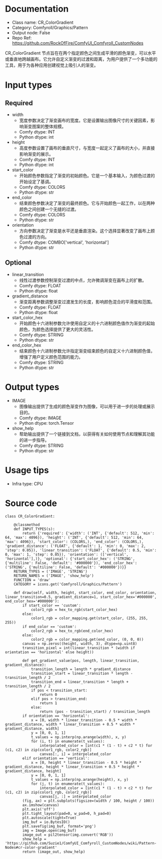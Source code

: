 # Documentation
- Class name: CR_ColorGradient
- Category: Comfyroll/Graphics/Pattern
- Output node: False
- Repo Ref: https://github.com/RockOfFire/ComfyUI_Comfyroll_CustomNodes

CR_ColorGradient 节点旨在在两个指定颜色之间生成平滑的颜色渐变，可以水平或垂直地跨越画布。它允许自定义渐变的过渡和距离，为用户提供了一个多功能的工具，用于为各种应用创建视觉上吸引人的渐变。

# Input types
## Required
- width
    - 宽度参数决定了渐变画布的宽度。它是设置输出图像尺寸的关键因素，影响渐变图案的整体规模。
    - Comfy dtype: INT
    - Python dtype: int
- height
    - 高度参数设置了画布的垂直尺寸，与宽度一起定义了画布的大小，并直接影响渐变的展示。
    - Comfy dtype: INT
    - Python dtype: int
- start_color
    - 开始颜色参数指定了渐变的初始颜色。它是一个基本输入，为颜色过渡的开始设定了基调。
    - Comfy dtype: COLORS
    - Python dtype: str
- end_color
    - 结束颜色参数决定了渐变的最终颜色。它与开始颜色一起工作，以在两种颜色之间创建一个无缝的过渡。
    - Comfy dtype: COLORS
    - Python dtype: str
- orientation
    - 方向参数决定了渐变是水平还是垂直渲染。这个选择显著改变了画布上颜色过渡的方向。
    - Comfy dtype: COMBO['vertical', 'horizontal']
    - Python dtype: str
## Optional
- linear_transition
    - 线性过渡参数控制渐变过渡的中点，允许微调渐变在画布上的扩散。
    - Comfy dtype: FLOAT
    - Python dtype: float
- gradient_distance
    - 渐变距离参数调整渐变过渡发生的长度，影响颜色混合的平滑度和范围。
    - Comfy dtype: FLOAT
    - Python dtype: float
- start_color_hex
    - 开始颜色十六进制参数允许使用自定义的十六进制颜色值作为渐变的起始颜色，为颜色选择提供了更大的灵活性。
    - Comfy dtype: STRING
    - Python dtype: str
- end_color_hex
    - 结束颜色十六进制参数允许指定渐变结束颜色的自定义十六进制颜色值，增强了用户定义颜色范围的能力。
    - Comfy dtype: STRING
    - Python dtype: str

# Output types
- IMAGE
    - 图像输出提供了生成的颜色渐变作为图像，可以用于进一步的处理或展示目的。
    - Comfy dtype: IMAGE
    - Python dtype: torch.Tensor
- show_help
    - 帮助输出提供了一个链接到文档，以获得有关如何使用节点和理解其功能的进一步指导。
    - Comfy dtype: STRING
    - Python dtype: str

# Usage tips
- Infra type: CPU

# Source code
```
class CR_ColorGradient:

    @classmethod
    def INPUT_TYPES(s):
        return {'required': {'width': ('INT', {'default': 512, 'min': 64, 'max': 4096}), 'height': ('INT', {'default': 512, 'min': 64, 'max': 4096}), 'start_color': (COLORS,), 'end_color': (COLORS,), 'gradient_distance': ('FLOAT', {'default': 1, 'min': 0, 'max': 2, 'step': 0.05}), 'linear_transition': ('FLOAT', {'default': 0.5, 'min': 0, 'max': 1, 'step': 0.05}), 'orientation': (['vertical', 'horizontal'],)}, 'optional': {'start_color_hex': ('STRING', {'multiline': False, 'default': '#000000'}), 'end_color_hex': ('STRING', {'multiline': False, 'default': '#000000'})}}
    RETURN_TYPES = ('IMAGE', 'STRING')
    RETURN_NAMES = ('IMAGE', 'show_help')
    FUNCTION = 'draw'
    CATEGORY = icons.get('Comfyroll/Graphics/Pattern')

    def draw(self, width, height, start_color, end_color, orientation, linear_transition=0.5, gradient_distance=1, start_color_hex='#000000', end_color_hex='#000000'):
        if start_color == 'custom':
            color1_rgb = hex_to_rgb(start_color_hex)
        else:
            color1_rgb = color_mapping.get(start_color, (255, 255, 255))
        if end_color == 'custom':
            color2_rgb = hex_to_rgb(end_color_hex)
        else:
            color2_rgb = color_mapping.get(end_color, (0, 0, 0))
        canvas = np.zeros((height, width, 3), dtype=np.uint8)
        transition_pixel = int(linear_transition * (width if orientation == 'horizontal' else height))

        def get_gradient_value(pos, length, linear_transition, gradient_distance):
            transition_length = length * gradient_distance
            transition_start = linear_transition * length - transition_length / 2
            transition_end = linear_transition * length + transition_length / 2
            if pos < transition_start:
                return 0
            elif pos > transition_end:
                return 1
            else:
                return (pos - transition_start) / transition_length
        if orientation == 'horizontal':
            x = [0, width * linear_transition - 0.5 * width * gradient_distance, width * linear_transition + 0.5 * width * gradient_distance, width]
            y = [0, 0, 1, 1]
            t_values = np.interp(np.arange(width), x, y)
            for (i, t) in enumerate(t_values):
                interpolated_color = [int(c1 * (1 - t) + c2 * t) for (c1, c2) in zip(color1_rgb, color2_rgb)]
                canvas[:, i] = interpolated_color
        elif orientation == 'vertical':
            x = [0, height * linear_transition - 0.5 * height * gradient_distance, height * linear_transition + 0.5 * height * gradient_distance, height]
            y = [0, 0, 1, 1]
            t_values = np.interp(np.arange(height), x, y)
            for (j, t) in enumerate(t_values):
                interpolated_color = [int(c1 * (1 - t) + c2 * t) for (c1, c2) in zip(color1_rgb, color2_rgb)]
                canvas[j, :] = interpolated_color
        (fig, ax) = plt.subplots(figsize=(width / 100, height / 100))
        ax.imshow(canvas)
        plt.axis('off')
        plt.tight_layout(pad=0, w_pad=0, h_pad=0)
        plt.autoscale(tight=True)
        img_buf = io.BytesIO()
        plt.savefig(img_buf, format='png')
        img = Image.open(img_buf)
        image_out = pil2tensor(img.convert('RGB'))
        show_help = 'https://github.com/Suzie1/ComfyUI_Comfyroll_CustomNodes/wiki/Pattern-Nodes#cr-color-gradient'
        return (image_out, show_help)
```